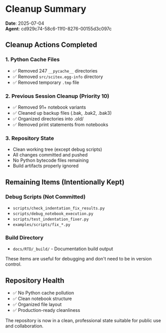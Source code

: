 # Cleanup Summary
**Date**: 2025-07-04  
**Agent**: cd929c74-58c6-11f0-8276-00155d3c097c

## Cleanup Actions Completed

### 1. Python Cache Files
- ✅ Removed 247 `__pycache__` directories
- ✅ Removed `src/scitex.egg-info` directory
- ✅ Removed temporary `.tmp` file

### 2. Previous Session Cleanup (Priority 10)
- ✅ Removed 91+ notebook variants
- ✅ Cleaned up backup files (.bak, .bak2, .bak3)
- ✅ Organized directories into .old/
- ✅ Removed print statements from notebooks

### 3. Repository State
- Clean working tree (except debug scripts)
- All changes committed and pushed
- No Python bytecode files remaining
- Build artifacts properly ignored

## Remaining Items (Intentionally Kept)

### Debug Scripts (Not Committed)
- `scripts/check_indentation_fix_results.py`
- `scripts/debug_notebook_execution.py`
- `scripts/test_indentation_fixer.py`
- `examples/scripts/fix_*.py`

### Build Directory
- `docs/RTD/_build/` - Documentation build output

These items are useful for debugging and don't need to be in version control.

## Repository Health
- ✅ No Python cache pollution
- ✅ Clean notebook structure
- ✅ Organized file layout
- ✅ Production-ready cleanliness

The repository is now in a clean, professional state suitable for public use and collaboration.